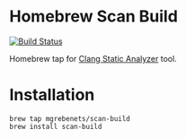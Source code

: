 Homebrew Scan Build
===

[![Build Status](https://travis-ci.org/mgrebenets/homebrew-scan-build.svg?branch=master)](https://travis-ci.org/mgrebenets/homebrew-scan-build)

Homebrew tap for [Clang Static Analyzer](http://clang-analyzer.llvm.org/index.html) tool.

# Installation

```shell
brew tap mgrebenets/scan-build
brew install scan-build
```
